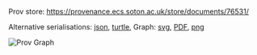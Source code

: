 
Prov store: https://provenance.ecs.soton.ac.uk/store/documents/76531/
	
Alternative serialisations: [json](https://provenance.ecs.soton.ac.uk/store/documents/76531.json), [turtle](https://provenance.ecs.soton.ac.uk/store/documents/76531.ttl), 
Graph: [svg](https://provenance.ecs.soton.ac.uk/store/documents/76531.svg), [PDF](https://provenance.ecs.soton.ac.uk/store/documents/76531.pdf), [png](https://provenance.ecs.soton.ac.uk/store/documents/76531.png)

![Prov Graph](https://provenance.ecs.soton.ac.uk/store/documents/76531.png)

		
